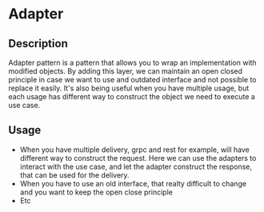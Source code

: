 # Adapter

## Description

Adapter pattern is a pattern that allows you to wrap an implementation with modified objects. By adding this layer, we can maintain an open closed principle in case we want to use and outdated interface and not possible to replace it easily. It's also being useful when you have multiple usage, but each usage has different way to construct the object we need to execute a use case.


## Usage
 - When you have multiple delivery, grpc and rest for example, will have different way to construct the request. Here we can use the adapters to interact with the use case, and let the adapter construct the response, that can be used for the delivery.
 - When you have to use an old interface, that realty difficult to change and you want to keep the open close principle
 - Etc